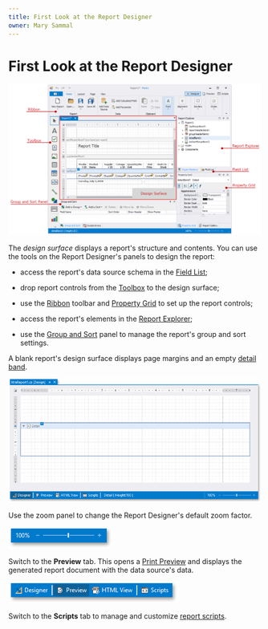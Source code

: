 ```yaml
---
title: First Look at the Report Designer
owner: Mary Sammal
---
```

# First Look at the Report Designer

![](../../../images/eurd-win-report-designer.png)

The _design surface_ displays a report's structure and contents. You can use the tools on the Report Designer's panels to design the report:

- access the report's data source schema in the [Field List](report-designer-tools\ui-panels\field-list.md);

- drop report controls from the [Toolbox](report-designer-tools\toolbox.md) to the design surface;

- use the [Ribbon](report-designer-tools\toolbar.md) toolbar and [Property Grid](report-designer-tools\ui-panels\property-grid.md) to set up the report controls;

- access the report's elements in the [Report Explorer](report-designer-tools\ui-panels\report-explorer.md);

- use the [Group and Sort](report-designer-tools\ui-panels\group-and-sort-panel.md) panel to manage the report's group and sort settings.

A blank report's design surface displays page margins and an empty [detail band](introduction-to-banded-reports.md).


![report-bands-design-time-default-layout](../../../images/eurd-win-report-bands-design-time-default-layout.png)


Use the zoom panel to change the Report Designer's default zoom factor.

![report-designer-zoom-panel](../../../images/eurd-win-report-designer-zoom-panel.png)

Switch to the **Preview** tab. This opens a [Print Preview](preview-print-and-export-reports.md) and displays the generated report document with the data source's data.

![report-designer-view-tabs](../../../images/eurd-win-report-designer-view-tabs.png)

Switch to the **Scripts** tab to manage and customize [report scripts](use-report-scripts.md).
